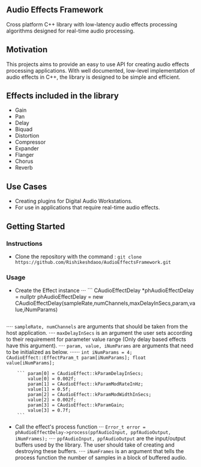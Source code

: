 ## Audio Effects Framework

Cross platform C++ library with low-latency audio effects processing algorithms designed for real-time audio processing.

## Motivation

This projects aims to provide an easy to use API for creating audio effects processing applications. With well documented, low-level implementation of audio effects in C++, the library is designed to be simple and efficient.

## Effects included in the library

- Gain
- Pan
- Delay
- Biquad
- Distortion
- Compressor
- Expander
- Flanger
- Chorus
- Reverb

## Use Cases

- Creating plugins for Digital Audio Workstations.
- For use in applications that require real-time audio effects.


## Getting Started

### Instructions

- Clone the repository with the command : `git clone https://github.com/Rishikeshdaoo/AudioEffectsFramework.git`

### Usage

- Create the Effect instance
⋅⋅⋅ ```    CAudioEffectDelay       *phAudioEffectDelay = nullptr
	       phAudioEffectDelay = new CAudioEffectDelay(sampleRate,numChannels,maxDelayInSecs,param,value,iNumParams)
	```

⋅⋅⋅⋅ `sampleRate, numChannels` are arguments that should be taken from the host application.
⋅⋅⋅⋅ `maxDelayInSecs` is an argument the user sets according to their requirement for parameter value range (Only delay based effects have this argument).
⋅⋅⋅⋅ `param, value, iNumParams` are arguments that need to be initialized as below.
⋅⋅⋅⋅⋅⋅ 	``` int iNumParams = 4;
    		CAudioEffect::EffectParam_t param[iNumParams];
        	float value[iNumParams]; 
        ```

        ```	param[0] = CAudioEffect::kParamDelayInSecs;
		    value[0] = 0.002f;
		    param[1] = CAudioEffect::kParamModRateInHz;
		    value[1] = 0.5f;
		    param[2] = CAudioEffect::kParamModWidthInSecs;
		    value[2] = 0.002f;
		    param[3] = CAudioEffect::kParamGain;
		    value[3] = 0.7f; 
		```

- Call the effect's process function
⋅⋅⋅ `Error_t error = phAudioEffectDelay->process(ppfAudioInput, ppfAudioOutput, iNumFrames);`
⋅⋅⋅⋅ `ppfAudioInput, ppfAudioOutput` are the input/output buffers used by the library. The user should take of creating and destroying these buffers.
⋅⋅⋅⋅ `iNumFrames` is an argument that tells the process function the number of samples in a block of buffered audio.


